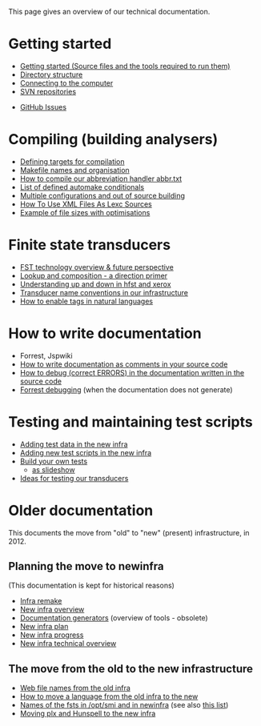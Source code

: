 This page gives an overview of our technical documentation.

# Getting started
* [Getting started (Source files and the tools required to run them)](infraremake/GettingStartedWithTheNewInfra.html)
* [Directory structure](infraremake/NewinfraCatalogues.html)
* [Connecting to the computer](offline.html)
* [SVN repositories](OurSVNRepositories.html)
- [GitHub Issues](GitHub_Issues.md)

# Compiling (building analysers)
* [Defining targets for compilation](infraremake/NewInfraMaintenance.html) 
* [Makefile names and organisation](infraremake/MakefileNamesAndOrganisation.html)
* [How to compile our abbreviation handler abbr.txt](infraremake/AbbreviationCompilation.html)
* [List of defined automake conditionals](infraremake/ListOfDefinedAutomakeConditionals.html)
* [Multiple configurations and out of source building](infraremake/MultipleConfigurationsAndOutOfSourceBuilding.html)
* [How To Use XML Files As Lexc Sources](infraremake/HowToUseXMLFilesAsLexcSources.html)
* [Example of file sizes with optimisations](infraremake/ExampleOfFileSizesWithOptimisations.html)

# Finite state transducers
* [FST technology overview & future perspective](FSTTechnologyOverview.html)
* [Lookup and composition - a direction primer](infraremake/LookupAndComposition_ADirectionPrimer.html)
* [Understanding up and down in hfst and xerox](infraremake/LookupAndComposition_ADirectionPrimer.html)
* [Transducer name conventions in our infrastructure](infraremake/TransducerNamesInTheNewInfra.html)
* [How to enable tags in natural languages](infraremake/HowToEnableTagsInNaturalLanguages.html)

# How to write documentation
* Forrest, Jspwiki
* [How to write documentation as comments in your source code](infraremake/In-sourceDocumentation.html)
* [How to debug (correct ERRORS) in the documentation written in the  source code](infraremake/DebuggingSourceDocumentation.html)
* [Forrest debugging](infraremake/ForrestDebugging.html) (when the documentation does not generate)

# Testing and maintaining test scripts
* [Adding test data in the new infra](infraremake/AddingMorphologicalTestData.html)
* [Adding new test scripts in the new infra](infraremake/TestScriptsInTheNewInfra.html)
* [Build your own tests](infraremake/BuildYourOwnTests.html)
  - [as slideshow](infraremake/slidy/BuildYourOwnTests.html)
* [Ideas for testing our transducers](infraremake/IdeasForNewinfraTesting.html)

# Older documentation

This documents the move from "old" to "new" (present) infrastructure, in 2012.

## Planning the move to newinfra

(This documentation is  kept for historical reasons)

* [Infra remake](infraremake/InfraRemake.html)
* [New infra overview](infraremake/NewInfraOverview.html)
* [Documentation generators](infraremake/DocumentationGenerators.html) (overview of tools - obsolete)
* [New infra plan](infraremake/NewInfraPlan.html)
* [New infra progress](infraremake/NewInfraProgress.html)
* [New infra technical overview](infraremake/NewInfraTechnicalOverview.html)

## The move from the old to the new infrastructure

* [Web file names from the old infra](infraremake/WebFilenamesFromOldinfra.html)
* [How to move a language from the old infra to the new](infraremake/HowToMoveALanguageFromTheOldInfraToTheNew.html)
* [Names of the fsts in /opt/smi and in newinfra](QuasicodeForKeepingTrackOfTransducers.html)
  (see also [this list](infraremake/FstNamesInOldAndNewInfra.html))
* [Moving plx and Hunspell to the new infra](infraremake/MovingPLXAndHunspellToTheNewInfra.html)
